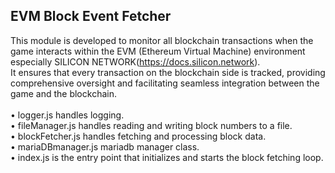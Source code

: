 ## EVM Block Event Fetcher
This module is developed to monitor all blockchain transactions when the game interacts within the EVM (Ethereum Virtual Machine) environment especially SILICON NETWORK(https://docs.silicon.network).<BR> 
It ensures that every transaction on the blockchain side is tracked, providing comprehensive oversight and facilitating seamless integration between the game and the blockchain.<BR> 
<BR> 
	•	logger.js handles logging.<BR> 
	•	fileManager.js handles reading and writing block numbers to a file.<BR> 
	•	blockFetcher.js handles fetching and processing block data.<BR> 
	•	mariaDBmanager.js mariadb manager class. <BR> 
	•	index.js is the entry point that initializes and starts the block fetching loop.<BR> 
